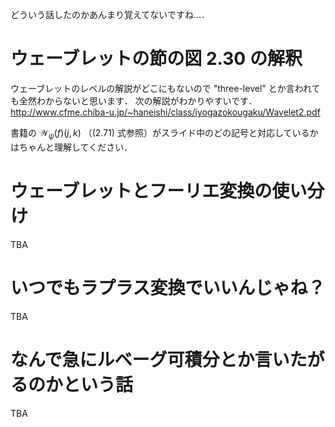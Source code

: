 どういう話したのかあんまり覚えてないですね…．

# ウェーブレットの節の図 2.30 の解釈
ウェーブレットのレベルの解説がどこにもないので "three-level" とか言われても全然わからないと思います．
次の解説がわかりやすいです．
http://www.cfme.chiba-u.jp/~haneishi/class/iyogazokougaku/Wavelet2.pdf

書籍の $\mathcal{W}_{\psi} (f) (j,k)$ （(2.71) 式参照）がスライド中のどの記号と対応しているかはちゃんと理解してください．

# ウェーブレットとフーリエ変換の使い分け
TBA

# いつでもラプラス変換でいいんじゃね？
TBA

# なんで急にルベーグ可積分とか言いたがるのかという話
TBA